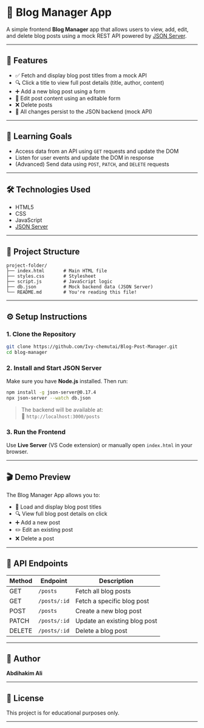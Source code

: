 # 📝 Blog Manager App

A simple frontend **Blog Manager** app that allows users to view, add, edit, and delete blog posts using a mock REST API powered by [JSON Server](https://github.com/typicode/json-server).

---

## 🚀 Features

- ✅ Fetch and display blog post titles from a mock API  
- 🔍 Click a title to view full post details (title, author, content)  
- ➕ Add a new blog post using a form  
- 📝 Edit post content using an editable form  
- ❌ Delete posts  
- 🔁 All changes persist to the JSON backend (mock API)

---

## 🎯 Learning Goals

- Access data from an API using `GET` requests and update the DOM  
- Listen for user events and update the DOM in response  
- (Advanced) Send data using `POST`, `PATCH`, and `DELETE` requests

---

## 🛠 Technologies Used

- HTML5  
- CSS  
- JavaScript  
- [JSON Server](https://github.com/typicode/json-server)

---

## 📁 Project Structure

```
project-folder/
├── index.html       # Main HTML file  
├── styles.css       # Stylesheet  
├── script.js        # JavaScript logic  
├── db.json          # Mock backend data (JSON Server)  
└── README.md        # You're reading this file!
```

---

## ⚙️ Setup Instructions

### 1. Clone the Repository

```bash
git clone https://github.com/Ivy-chemutai/Blog-Post-Manager.git
cd blog-manager
```

### 2. Install and Start JSON Server

Make sure you have **Node.js** installed. Then run:

```bash
npm install -g json-server@0.17.4
npx json-server --watch db.json
```

> The backend will be available at:  
> 🔗 `http://localhost:3000/posts`

### 3. Run the Frontend

Use **Live Server** (VS Code extension) or manually open `index.html` in your browser.

---

## 🎬 Demo Preview

The Blog Manager App allows you to:

- 📃 Load and display blog post titles  
- 🔍 View full blog post details on click  
- ➕ Add a new post  
- ✏️ Edit an existing post  
- ❌ Delete a post

---

## 📡 API Endpoints

| Method | Endpoint         | Description                  |
|--------|------------------|------------------------------|
| GET    | `/posts`         | Fetch all blog posts         |
| GET    | `/posts/:id`     | Fetch a specific blog post   |
| POST   | `/posts`         | Create a new blog post       |
| PATCH  | `/posts/:id`     | Update an existing blog post |
| DELETE | `/posts/:id`     | Delete a blog post           |

---

## 👤 Author

**Abdihakim Ali**

---

## 📃 License

This project is for educational purposes only.

---
